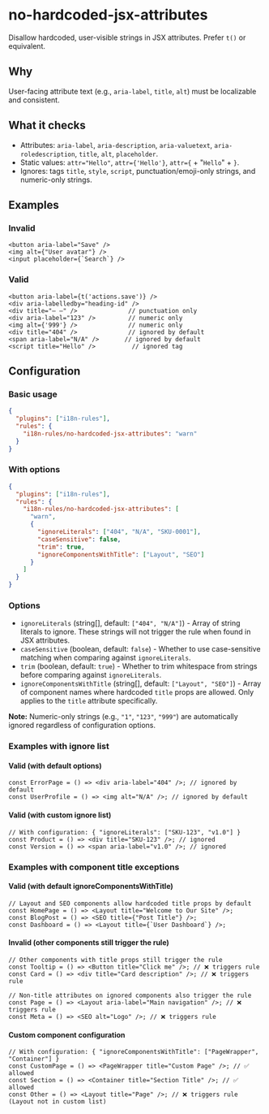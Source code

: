 # no-hardcoded-jsx-attributes

Disallow hardcoded, user-visible strings in JSX attributes. Prefer `t()` or equivalent.

## Why

User-facing attribute text (e.g., `aria-label`, `title`, `alt`) must be localizable and consistent.

## What it checks

- Attributes: `aria-label`, `aria-description`, `aria-valuetext`, `aria-roledescription`, `title`, `alt`, `placeholder`.
- Static values: `attr="Hello"`, `attr={'Hello'}`, `attr={` + "`Hello`" + `}`.
- Ignores: tags `title`, `style`, `script`, punctuation/emoji-only strings, and numeric-only strings.

## Examples

### Invalid

```tsx
<button aria-label="Save" />
<img alt={"User avatar"} />
<input placeholder={`Search`} />
```

### Valid

```tsx
<button aria-label={t('actions.save')} />
<div aria-labelledby="heading-id" />
<div title="— —" />              // punctuation only
<div aria-label="123" />         // numeric only
<img alt={'999'} />              // numeric only
<div title="404" />              // ignored by default
<span aria-label="N/A" />       // ignored by default
<script title="Hello" />          // ignored tag
```

## Configuration

### Basic usage

```json
{
  "plugins": ["i18n-rules"],
  "rules": {
    "i18n-rules/no-hardcoded-jsx-attributes": "warn"
  }
}
```

### With options

```json
{
  "plugins": ["i18n-rules"],
  "rules": {
    "i18n-rules/no-hardcoded-jsx-attributes": [
      "warn",
      {
        "ignoreLiterals": ["404", "N/A", "SKU-0001"],
        "caseSensitive": false,
        "trim": true,
        "ignoreComponentsWithTitle": ["Layout", "SEO"]
      }
    ]
  }
}
```

### Options

- `ignoreLiterals` (string[], default: `["404", "N/A"]`) - Array of string literals to ignore. These strings will not trigger the rule when found in JSX attributes.
- `caseSensitive` (boolean, default: `false`) - Whether to use case-sensitive matching when comparing against `ignoreLiterals`.
- `trim` (boolean, default: `true`) - Whether to trim whitespace from strings before comparing against `ignoreLiterals`.
- `ignoreComponentsWithTitle` (string[], default: `["Layout", "SEO"]`) - Array of component names where hardcoded `title` props are allowed. Only applies to the `title` attribute specifically.

**Note:** Numeric-only strings (e.g., `"1"`, `"123"`, `"999"`) are automatically ignored regardless of configuration options.

### Examples with ignore list

#### Valid (with default options)

```tsx
const ErrorPage = () => <div aria-label="404" />; // ignored by default
const UserProfile = () => <img alt="N/A" />; // ignored by default
```

#### Valid (with custom ignore list)

```tsx
// With configuration: { "ignoreLiterals": ["SKU-123", "v1.0"] }
const Product = () => <div title="SKU-123" />; // ignored
const Version = () => <span aria-label="v1.0" />; // ignored
```

### Examples with component title exceptions

#### Valid (with default ignoreComponentsWithTitle)

```tsx
// Layout and SEO components allow hardcoded title props by default
const HomePage = () => <Layout title="Welcome to Our Site" />;
const BlogPost = () => <SEO title={"Post Title"} />;
const Dashboard = () => <Layout title={`User Dashboard`} />;
```

#### Invalid (other components still trigger the rule)

```tsx
// Other components with title props still trigger the rule
const Tooltip = () => <Button title="Click me" />; // ❌ triggers rule
const Card = () => <div title="Card description" />; // ❌ triggers rule

// Non-title attributes on ignored components also trigger the rule
const Page = () => <Layout aria-label="Main navigation" />; // ❌ triggers rule
const Meta = () => <SEO alt="Logo" />; // ❌ triggers rule
```

#### Custom component configuration

```tsx
// With configuration: { "ignoreComponentsWithTitle": ["PageWrapper", "Container"] }
const CustomPage = () => <PageWrapper title="Custom Page" />; // ✅ allowed
const Section = () => <Container title="Section Title" />; // ✅ allowed
const Other = () => <Layout title="Page" />; // ❌ triggers rule (Layout not in custom list)
```
